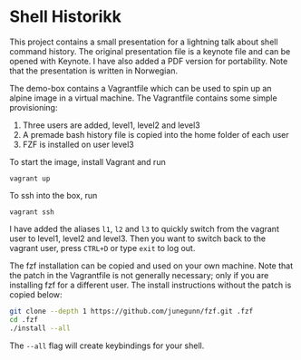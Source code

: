 # Shell Historikk

This project contains a small presentation for a lightning talk about shell command history.
The original presentation file is a keynote file and can be opened with Keynote. I have also added a PDF version for portability. Note that the presentation is written in Norwegian.

The demo-box contains a Vagrantfile which can be used to spin up an alpine image in a virtual machine. The Vagrantfile contains some simple provisioning:

1. Three users are added, level1, level2 and level3
2. A premade bash history file is copied into the home folder of each user
3. FZF is installed on user level3

To start the image, install Vagrant and run

`vagrant up`

To ssh into the box, run

`vagrant ssh`

I have added the aliases `l1`, `l2` and `l3` to quickly switch from the vagrant user to level1, level2 and level3.
Then you want to switch back to the vagrant user, press `CTRL+D` or type `exit` to log out.

The fzf installation can be copied and used on your own machine. Note that the patch in the Vagrantfile is not generally necessary; only if you are installing fzf for a different user. The install instructions without the patch is copied below:

```bash
git clone --depth 1 https://github.com/junegunn/fzf.git .fzf
cd .fzf
./install --all
```
The `--all` flag will create keybindings for your shell.
